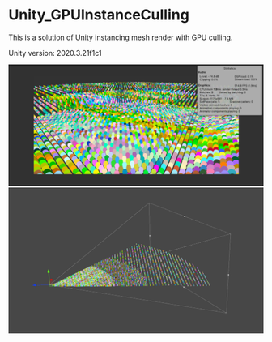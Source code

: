 # Unity_GPUInstanceCulling
This is a solution of Unity instancing mesh render with GPU culling.

Unity version: 2020.3.21f1c1

![RenderScaleComparison](./Readme/pic_0.png)
![RenderScaleComparison](./Readme/pic_1.png)